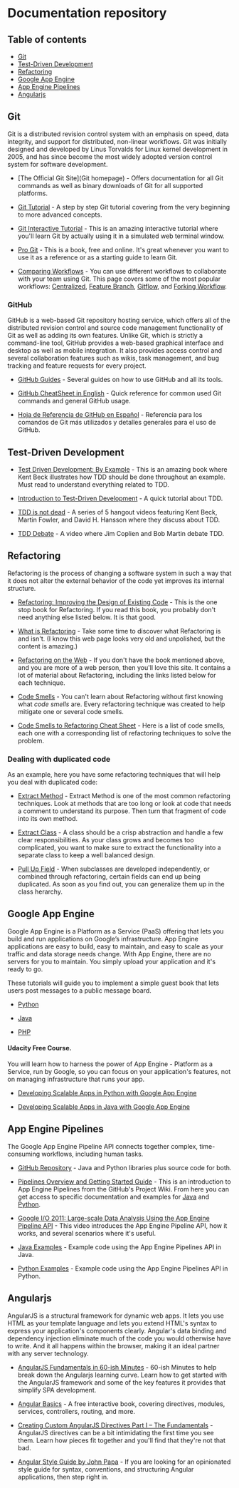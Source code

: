 # Documentation repository

## Table of contents

- [Git](#git)
- [Test-Driven Development](#test-driven-development)
- [Refactoring](#refactoring)
- [Google App Engine](#google-app-engine)
- [App Engine Pipelines](#app-engine-pipelines)
- [Angularjs](#angularjs)

## Git

Git is a distributed revision control system with an emphasis on speed, data integrity, and support for distributed, non-linear workflows. Git was initially designed and developed by Linus Torvalds for Linux kernel development in 2005, and has since become the most widely adopted version control system for software development.

* [The Official Git Site](Git homepage) - Offers documentation for all Git commands as well as binary downloads of Git for all supported platforms.

* [Git Tutorial](https://www.atlassian.com/git/tutorials/) - A step by step Git tutorial covering from the very beginning to more advanced concepts.

* [Git Interactive Tutorial](https://try.github.io/) - This is an amazing interactive tutorial where you'll learn Git by actually using it in a simulated web terminal window.

* [Pro Git](http://git-scm.com/book/en/v2) - This is a book, free and online. It's great whenever you want to use it as a reference or as a starting guide to learn Git. 

* [Comparing Workflows](https://www.atlassian.com/git/tutorials/comparing-workflows/) - You can use different workflows to collaborate with your team using Git. This page covers some of the most popular workflows: [Centralized](https://www.atlassian.com/git/tutorials/comparing-workflows/centralized-workflow), [Feature Branch](https://www.atlassian.com/git/tutorials/comparing-workflows/feature-branch-workflow), [Gitflow](https://www.atlassian.com/git/tutorials/comparing-workflows/gitflow-workflow), and [Forking Workflow](https://www.atlassian.com/git/tutorials/comparing-workflows/forking-workflow).

### GitHub

GitHub is a web-based Git repository hosting service, which offers all of the distributed revision control and source code management functionality of Git as well as adding its own features. Unlike Git, which is strictly a command-line tool, GitHub provides a web-based graphical interface and desktop as well as mobile integration. It also provides access control and several collaboration features such as wikis, task management, and bug tracking and feature requests for every project.

* [GitHub Guides](https://guides.github.com/) - Several guides on how to use GitHub and all its tools.

* [GitHub CheatSheet in English](https://training.github.com/kit/downloads/github-git-cheat-sheet.pdf) - Quick reference for common used Git commands and general GitHub usage.

* [Hoja de Referencia de GitHub en Español](https://training.github.com/kit/downloads/es/github-git-cheat-sheet.pdf) - Referencia para los comandos de Git más utilizados y detalles generales para el uso de GitHub.

## Test-Driven Development

* [Test Driven Development: By Example](http://www.amazon.com/Test-Driven-Development-Kent-Beck/dp/0321146530/ref=sr_1_1?ie=UTF8&qid=1430398587&sr=8-1&keywords=TDD) - This is an amazing book where Kent Beck illustrates how TDD should be done throughout an example. Must read to understand everything related to TDD.

* [Introduction to Test-Driven Development](http://agiledata.org/essays/tdd.html) - A quick tutorial about TDD.

* [TDD is not dead](https://blog.svpino.com/2014/05/15/tdd-is-not-dead) - A series of 5 hangout videos featuring Kent Beck, Martin Fowler, and  David H. Hansson where they discuss about TDD.

* [TDD Debate](https://www.youtube.com/watch?v=KtHQGs3zFAM) - A video where Jim Coplien and Bob Martin debate TDD. 

## Refactoring

Refactoring is the process of changing a software system in such a way that it does not alter the external behavior of the code yet improves its internal structure. 

* [Refactoring: Improving the Design of Existing Code](http://www.amazon.com/Refactoring-Improving-Design-Existing-Code/dp/0201485672/ref=sr_1_1?ie=UTF8&qid=1429640710&sr=8-1&keywords=refactoring) - This is the one stop book for Refactoring. If you read this book, you probably don't need anything else listed below. It is that good.

* [What is Refactoring](http://c2.com/cgi/wiki?WhatIsRefactoring) - Take some time to discover what Refactoring is and isn't. (I know this web page looks very old and unpolished, but the content is amazing.)

* [Refactoring on the Web](https://sourcemaking.com/refactoring) - If you don't have the book mentioned above, and you are more of a web person, then you'll love this site. It contains a lot of material about Refactoring, including the links listed below for each technique.

* [Code Smells](https://sourcemaking.com/refactoring/bad-smells-in-code) - You can't learn about Refactoring without first knowing what _code smells_ are. Every refactoring technique was created to help mitigate one or several code smells.

* [Code Smells to Refactoring Cheat Sheet](http://www.industriallogic.com/wp-content/uploads/2005/09/smellstorefactorings.pdf) - Here is a list of code smells, each one with a corresponding list of refactoring techniques to solve the problem.  

### Dealing with duplicated code
As an example, here you have some refactoring techniques that will help you deal with duplicated code:

* [Extract Method](https://sourcemaking.com/refactoring/extract-method) - Extract Method is one of the most common refactoring techniques. Look at methods that are too long or look at code that needs a comment to understand its purpose. Then turn that fragment of code into its own method.

* [Extract Class](https://sourcemaking.com/refactoring/extract-class) - A class should be a crisp abstraction and handle a few clear responsibilities. As your class grows and becomes too complicated, you want to make sure to extract the functionality into a separate class to keep a well balanced design.

* [Pull Up Field](https://sourcemaking.com/refactoring/pull-up-field) - When subclasses are developed independently, or combined through refactoring, certain fields can end up being duplicated. As soon as you find out, you can generalize them up in the class herarchy.

## Google App Engine

Google App Engine is a Platform as a Service (PaaS) offering that lets you build and run applications on Google’s infrastructure. App Engine applications are easy to build, easy to maintain, and easy to scale as your traffic and data storage needs change. With App Engine, there are no servers for you to maintain. You simply upload your application and it's ready to go. 

These tutorials will guide you to implement a simple guest book that lets users post messages to a public message board.

* [Python](https://cloud.google.com/appengine/docs/python/gettingstartedpython27/introduction)

* [Java](https://cloud.google.com/appengine/docs/java/gettingstarted/introduction)

* [PHP](https://cloud.google.com/appengine/docs/php/gettingstarted/introduction)

#### Udacity Free Course.

You will learn how to harness the power of App Engine - Platform as a Service, run by Google, so you can focus on your application's features, not on managing infrastructure that runs your app.

* [Developing Scalable Apps in Python with Google App Engine](https://www.udacity.com/course/developing-scalable-apps-in-python--ud858)

* [Developing Scalable Apps in Java with Google App Engine](https://www.udacity.com/course/developing-scalable-apps-in-java--ud859)

## App Engine Pipelines

The Google App Engine Pipeline API connects together complex, time-consuming workflows, including human tasks. 

* [GitHub Repository](https://github.com/GoogleCloudPlatform/appengine-pipelines) - Java and Python libraries plus source code for both.

* [Pipelines Overview and Getting Started Guide](https://github.com/GoogleCloudPlatform/appengine-pipelines/wiki) - This is an introduction to App Engine Pipelines from the GitHub's Project Wiki. From here you can get access to specific documentation and examples for [Java](https://github.com/GoogleCloudPlatform/appengine-pipelines/wiki/Java) and [Python](https://github.com/GoogleCloudPlatform/appengine-pipelines/wiki/Python).

* [Google I/O 2011: Large-scale Data Analysis Using the App Engine Pipeline API](https://www.youtube.com/watch?v=Rsfy_TYA2ZY) - This video introduces the App Engine Pipeline API, how it works, and several scenarios where it's useful.

* [Java Examples](https://github.com/GoogleCloudPlatform/appengine-pipelines/tree/master/java/example/src/com/google/appengine/tools/pipeline/demo) - Example code using the App Engine Pipelines API in Java.

* [Python Examples](https://github.com/GoogleCloudPlatform/appengine-pipelines/tree/master/python/demo) - Example code using the App Engine Pipelines API in Python.


## Angularjs

AngularJS is a structural framework for dynamic web apps. It lets you use HTML as your template language and lets you extend HTML's syntax to express your application's components clearly. Angular's data binding and dependency injection eliminate much of the code you would otherwise have to write. And it all happens within the browser, making it an ideal partner with any server technology.

* [AngularJS Fundamentals in 60-ish Minutes](http://weblogs.asp.net/dwahlin/video-tutorial-angularjs-fundamentals-in-60-ish-minutes) - 60-ish Minutes to help break down the Angularjs learning curve. Learn how to get started with the AngularJS framework and some of the key features it provides that simplify SPA development.

* [Angular Basics](http://www.angularjsbook.com/) - A free interactive book, covering directives, modules, services, controllers, routing, and more.

* [Creating Custom AngularJS Directives Part I – The Fundamentals](http://weblogs.asp.net/dwahlin/creating-custom-angularjs-directives-part-i-the-fundamentals) - AngularJS directives can be a bit intimidating the first time you see them. Learn how pieces fit together and you'll find that they're not that bad.

* [Angular Style Guide by John Papa](https://github.com/johnpapa/angular-styleguide) - If you are looking for an opinionated style guide for syntax, conventions, and structuring Angular applications, then step right in.




